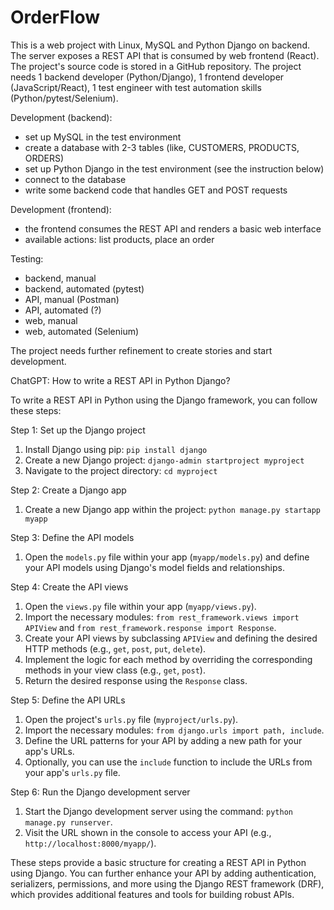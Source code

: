 # OrderFlow
This is a web project with Linux, MySQL and Python Django on backend. The server exposes a REST API that is consumed by web frontend (React). The project's source code is stored in a GitHub repository. The project needs 1 backend developer (Python/Django), 1 frontend developer (JavaScript/React), 1 test engineer with test automation skills (Python/pytest/Selenium).

Development (backend):
- set up MySQL in the test environment
- create a database with 2-3 tables (like, CUSTOMERS, PRODUCTS, ORDERS)
- set up Python Django in the test environment (see the instruction below)
- connect to the database
- write some backend code that handles GET and POST requests

Development (frontend):
- the frontend consumes the REST API and renders a basic web interface
- available actions: list products, place an order

Testing:
- backend, manual
- backend, automated (pytest)
- API, manual (Postman)
- API, automated (?)
- web, manual
- web, automated (Selenium)

The project needs further refinement to create stories and start development.



ChatGPT: How to write a REST API in Python Django?

To write a REST API in Python using the Django framework, you can follow these steps:

Step 1: Set up the Django project
1. Install Django using pip: `pip install django`
2. Create a new Django project: `django-admin startproject myproject`
3. Navigate to the project directory: `cd myproject`

Step 2: Create a Django app
1. Create a new Django app within the project: `python manage.py startapp myapp`

Step 3: Define the API models
1. Open the `models.py` file within your app (`myapp/models.py`) and define your API models using Django's model fields and relationships.

Step 4: Create the API views
1. Open the `views.py` file within your app (`myapp/views.py`).
2. Import the necessary modules: `from rest_framework.views import APIView` and `from rest_framework.response import Response`.
3. Create your API views by subclassing `APIView` and defining the desired HTTP methods (e.g., `get`, `post`, `put`, `delete`).
4. Implement the logic for each method by overriding the corresponding methods in your view class (e.g., `get`, `post`).
5. Return the desired response using the `Response` class.

Step 5: Define the API URLs
1. Open the project's `urls.py` file (`myproject/urls.py`).
2. Import the necessary modules: `from django.urls import path, include`.
3. Define the URL patterns for your API by adding a new path for your app's URLs.
4. Optionally, you can use the `include` function to include the URLs from your app's `urls.py` file.

Step 6: Run the Django development server
1. Start the Django development server using the command: `python manage.py runserver`.
2. Visit the URL shown in the console to access your API (e.g., `http://localhost:8000/myapp/`).

These steps provide a basic structure for creating a REST API in Python using Django. You can further enhance your API by adding authentication, serializers, permissions, and more using the Django REST framework (DRF), which provides additional features and tools for building robust APIs.
